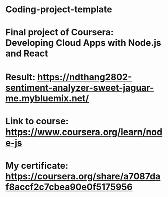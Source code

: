 # Coding-project-template
# Final project of Coursera: Developing Cloud Apps with Node.js and React
# Result: https://ndthang2802-sentiment-analyzer-sweet-jaguar-me.mybluemix.net/
# Link to course: https://www.coursera.org/learn/node-js
# My certificate: https://coursera.org/share/a7087daf8accf2c7cbea90e0f5175956
